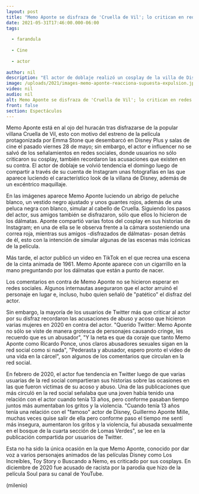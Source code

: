 ```yaml
---
layout: post
title: "Memo Aponte se disfraza de 'Cruella de Vil'; lo critican en redes por ésta razón"
date: 2021-05-31T17:46:00.000-06:00
tags:
  
  - farandula
  
  - Cine
  
  - actor
  
author: nil
description: "El actor de doblaje realizó un cosplay de la villa de Disney que le ganó las críticas de los internautas, quienes también recordaron las acusaciones de abuso y acoso que existen en su contra. "
image: /uploads/2021/images-memo-aponte-reacciona-supuesta-expulsion.jpg
video: nil
audio: nil
alt: Memo Aponte se disfraza de 'Cruella de Vil'; lo critican en redes por ésta razón
front: false
section: Espectáculos
---
```


Memo Aponte está en al ojo del huracán tras disfrazarse de la popular villana Cruella de Vil, esto con motivo del estreno de la película protagonizada por Emma Stone que desembarcó en Disney Plus y salas de cine el pasado viernes 28 de mayo; sin embargo, el actor e influencer no se salvó de los señalamientos en redes sociales, donde usuarios no sólo criticaron su cosplay, también recordaron las acusaciones que existen en su contra. El actor de doblaje se volvió tendencia el domingo luego de compartir a través de su cuenta de Instagram unas fotografías en las que aparece luciendo el característico look de la villana de Disney, además de un excéntrico maquillaje.  

En las imágenes aparece Memo Aponte luciendo un abrigo de peluche blanco, un vestido negro ajustado y unos guantes rojos, además de una peluca negra con blanco, simular al cabello de Cruella. Siguiendo los pasos del actor, sus amigos también se disfrazaron, sólo que ellos lo hicieron de los dálmatas.  Aponte compartió varias fotos del cosplay en sus historias de Instagram; en una de ella se le observa frente a la cámara sosteniendo una correa roja, mientras sus amigos -disfrazados de dálmatas- posan detrás de él, esto con la intención de simular algunas de las escenas más icónicas de la película.   

Más tarde, el actor publicó un video en TikTok en el que recrea una escena de la cinta animada de 1961. Memo Aponte aparece con un cigarrillo en la mano preguntando por los dálmatas que están a punto de nacer.  

Los comentarios en contra de Memo Aponte no se hicieron esperar en redes sociales. Algunos internautas aseguraron que el actor arruinó el personaje en lugar e, incluso, hubo quien señaló de "patético" el disfraz del actor.  

Sin embargo, la mayoría de los usuarios de Twitter más que criticar al actor por su disfraz recordaron las acusaciones de abuso y acoso que hicieron varias mujeres en 2020 en contra del actor.  "Querido Twitter: Memo Aponte no sólo se viste de manera grotesca de personajes causando cringe, les recuerdo que es un abusador", "Y la neta es que da coraje que tanto Memo Aponte como Ricardo Ponce, unos claros abusadores sexuales sigan en la red social como si nada", "Pederasta y abusador, espero pronto el video de una vida en la cárcel", son algunos de los comentarios que circulan en la red social. 

En febrero de 2020, el actor fue tendencia en Twitter luego de que varias usuarias de la red social compartieran sus historias sobre las ocasiones en las que fueron víctimas de su acoso y abuso. Una de las publicaciones que más circuló en la red social señalaba que una joven había tenido una relación con el actor cuando tenía 13 años, pero conforme pasaban tiempo juntos más aumentaban los gritos y la violencia. 
"Cuando tenía 13 años tenía una relación con el "famoso" actor de Disney, Guillermo Aponte Mille, muchas veces quise salir de ella pero conforme paso el tiempo me sentí más insegura, aumentaron los gritos y la violencia, fui abusada sexualmente en el bosque de la cuarta sección de Lomas Verdes", se lee en la publicación compartida por usuarios de Twitter.  

Esta no ha sido la única ocasión en la que Memo Aponte, conocido por dar voz a varios personajes animados de las películas Disney como Los Increíbles, Toy Story o Buscando a Nemo, es criticado por sus cosplays. En diciembre de 2020 fue acusado de racista por la parodia que hizo de la película Soul para su canal de YouTube. 

(milenio)